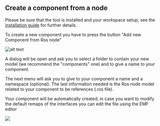 ## Create a component from a node

Please be sure that the tool is installed and your workspace setup, see the [installation guide](../README.md) for further details.

To create a new component you have to press the button "Add new Component from Ros node"

![alt text](images/add_new_component.png)

A dialog will be open and ask you to select a folder to contain your new model (we recommend the "components" one) and to give a name to your component.

The next menu will ask you to give to your component a name and a namespace (optional). The last information needed is the Ros node model related to your component to be references (.ros file).

Your component will be automatically created, in case you want to modify the default remaps of the interfaces you can edit the file using the EMF editor

![](images/modify_component.png)
